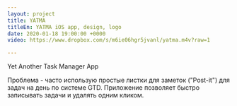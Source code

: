 ```yaml
---
layout: project
title: YATMA
titleEn: YATMA iOS app, design, logo
date: 2020-01-18 19:00:00 +0000
video: https://www.dropbox.com/s/m6ie06hgr5jvanl/yatma.m4v?raw=1

---
```


<span class="mark">Yet Another Task Manager App</span>

Проблема -  часто использую простые листки для заметок ("Post-it") для задач на
день по системе GTD. 
Приложение позволяет быстро записывать задачи и удалять одним кликом. 
